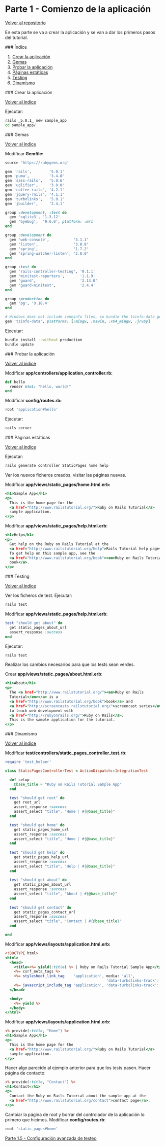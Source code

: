 # Parte 1 - Comienzo de la aplicación

[Volver al repositorio](https://github.com/Elolawyn/Rails5Tutorial/tree/master/README.md)

En esta parte se va a crear la aplicación y se van a dar los primeros pasos del tutorial.

<div id='index'/>
### Índice

1. [Crear la aplicación](#seccion01)
2. [Gemas](#seccion02)
3. [Probar la aplicación](#seccion03)
4. [Páginas estáticas](#seccion04)
5. [Testing](#seccion05)
6. [Dinamismo](#seccion06)

<div id='seccion01'/>
### Crear la aplicación

[Volver al índice](#index)

Ejecutar:

```bash
rails _5.0.1_ new sample_app
cd sample_app/
```

<div id='seccion02'/>
### Gemas

[Volver al índice](#index)

Modificar **Gemfile:**

```ruby
source 'https://rubygems.org'

gem 'rails',        '5.0.1'
gem 'puma',         '3.4.0'
gem 'sass-rails',   '5.0.6'
gem 'uglifier',     '3.0.0'
gem 'coffee-rails', '4.2.1'
gem 'jquery-rails', '4.1.1'
gem 'turbolinks',   '5.0.1'
gem 'jbuilder',     '2.4.1'

group :development, :test do
  gem 'sqlite3', '1.3.12'
  gem 'byebug',  '9.0.0', platform: :mri
end

group :development do
  gem 'web-console',           '3.1.1'
  gem 'listen',                '3.0.8'
  gem 'spring',                '1.7.2'
  gem 'spring-watcher-listen', '2.0.0'
end

group :test do
  gem 'rails-controller-testing', '0.1.1'
  gem 'minitest-reporters',       '1.1.9'
  gem 'guard',                    '2.13.0'
  gem 'guard-minitest',           '2.4.4'
end

group :production do
  gem 'pg', '0.18.4'
end

# Windows does not include zoneinfo files, so bundle the tzinfo-data gem
gem 'tzinfo-data', platforms: [:mingw, :mswin, :x64_mingw, :jruby]
```

Ejecutar:

```bash
bundle install --without production
bundle update
```

<div id='seccion03'/>
### Probar la aplicación

[Volver al índice](#index)

Modificar **app/controllers/application_controller.rb:**

```ruby
def hello
  render html: "hello, world!"
end
```

Modificar **config/routes.rb:**

```ruby
root 'application#hello'
```

Ejecutar:

```bash
rails server
```

<div id='seccion04'/>
### Páginas estáticas

[Volver al índice](#index)

Ejecutar:

```bash
rails generate controller StaticPages home help
```

Ver los nuevos ficheros creados, visitar las páginas nuevas.

Modificar **app/views/static_pages/home.html.erb:**

```RHTML
<h1>Sample App</h1>
<p>
  This is the home page for the
  <a href="http://www.railstutorial.org/">Ruby on Rails Tutorial</a>
  sample application.
</p>
```

Modificar **app/views/static_pages/help.html.erb:**

```RHTML
<h1>Help</h1>
<p>
  Get help on the Ruby on Rails Tutorial at the
  <a href="http://www.railstutorial.org/help">Rails Tutorial help page</a>.
  To get help on this sample app, see the
  <a href="http://www.railstutorial.org/book"><em>Ruby on Rails Tutorial</em>
  book</a>.
</p>
```

<div id='seccion05'/>
### Testing

[Volver al índice](#index)

Ver los ficheros de test. Ejecutar:

```bash
rails test
```

Modificar **app/views/static_pages/help.html.erb:**

```ruby
test "should get about" do
  get static_pages_about_url
  assert_response :success
end
```

Ejecutar:

```bash
rails test
```

Realizar los cambios necesarios para que los tests sean verdes.

Crear **app/views/static_pages/about.html.erb:**

```RHTML
<h1>About</h1>
<p>
  The <a href="http://www.railstutorial.org/"><em>Ruby on Rails
  Tutorial</em></a> is a
  <a href="http://www.railstutorial.org/book">book</a> and
  <a href="http://screencasts.railstutorial.org/">screencast series</a>
  to teach web development with
  <a href="http://rubyonrails.org/">Ruby on Rails</a>.
  This is the sample application for the tutorial.
</p>
```

<div id='seccion06'/>
### Dinamismo

[Volver al índice](#index)

Modificar **test/controllers/static_pages_controller_test.rb:**

```ruby
require 'test_helper'

class StaticPagesControllerTest < ActionDispatch::IntegrationTest

  def setup
    @base_title = "Ruby on Rails Tutorial Sample App"
  end

  test "should get root" do
    get root_url
    assert_response :success
    assert_select "title", "Home | #{@base_title}"
  end

  test "should get home" do
    get static_pages_home_url
    assert_response :success
    assert_select "title", "Home | #{@base_title}"
  end
  
  test "should get help" do
    get static_pages_help_url
    assert_response :success
    assert_select "title", "Help | #{@base_title}"
  end
  
  test "should get about" do
    get static_pages_about_url
    assert_response :success
    assert_select "title", "About | #{@base_title}"
  end
  
  test "should get contact" do
    get static_pages_contact_url
    assert_response :success
    assert_select "title", "Contact | #{@base_title}"
  end

end
```

Modificar **app/views/layouts/application.html.erb:**

```RHTML
<!DOCTYPE html>
<html>
  <head>
    <title><%= yield(:title) %> | Ruby on Rails Tutorial Sample App</title>
    <%= csrf_meta_tags %>
    <%= stylesheet_link_tag    'application', media: 'all',
                                              'data-turbolinks-track': 'reload' %>
    <%= javascript_include_tag 'application', 'data-turbolinks-track': 'reload' %>
  </head>

  <body>
    <%= yield %>
  </body>
</html>
```

Modificar **app/views/layouts/application.html.erb:**

```RHTML
<% provide(:title, "Home") %>
<h1>Sample App</h1>
<p>
  This is the home page for the
  <a href="http://www.railstutorial.org/">Ruby on Rails Tutorial</a>
  sample application.
</p>
```

Hacer algo parecido al ejemplo anterior para que los tests pasen. Hacer página de contacto:

```RHTML
<% provide(:title, "Contact") %>
<h1>Contact</h1>
<p>
  Contact the Ruby on Rails Tutorial about the sample app at the
  <a href="http://www.railstutorial.org/contact">contact page</a>.
</p>
```

Cambiar la página de root y borrar del controlador de la aplicación lo primero que hicimos. Modificar **config/routes.rb:**

```ruby
root 'static_pages#home'
```

[Parte 1.5 - Configuración avanzada de testeo](https://github.com/Elolawyn/Rails5Tutorial/tree/master/docs/01_5/README.md)
